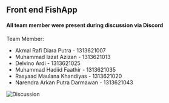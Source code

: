 ## Front end FishApp
#### All team member were present during discussion via Discord

Team Member:
- Akmal Rafi Diara Putra - 1313621007
- Muhammad Izzat Azizan - 1313621013
- Delvino Ardi - 1313621025
- Muhammad Hadiid Faathir - 1313621035
- Rasyaad Maulana Khandiyas - 1313621020
- Narendra Arkan Putra Darmawan - 1313621043

![Discussion](https://cdn.discordapp.com/attachments/1041933190467698752/1045293398862606366/Docum.jpg "Discord Discussion")
